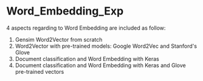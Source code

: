# Word_Embedding_Exp

4 aspects regarding to Word Embedding are included as follow:
  1. Gensim Word2Vector from scratch
  2. Word2Vector with pre-trained models: Google Word2Vec and Stanford's Glove
  3. Document classification and Word Embedding with Keras 
  4. Document classification and Word Embedding with Keras and  Glove pre-trained vectors
